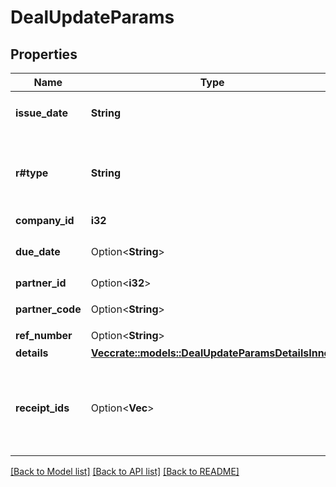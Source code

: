 # DealUpdateParams

## Properties

Name | Type | Description | Notes
------------ | ------------- | ------------- | -------------
**issue_date** | **String** | 発生日 (yyyy-mm-dd) | 
**r#type** | **String** | 収支区分 (収入: income, 支出: expense) | 
**company_id** | **i32** | 事業所ID | 
**due_date** | Option<**String**> | 支払期日(yyyy-mm-dd) | [optional]
**partner_id** | Option<**i32**> | 取引先ID | [optional]
**partner_code** | Option<**String**> | 取引先コード | [optional]
**ref_number** | Option<**String**> | 管理番号 | [optional]
**details** | [**Vec<crate::models::DealUpdateParamsDetailsInner>**](dealUpdateParams_details_inner.md) |  | 
**receipt_ids** | Option<**Vec<i32>**> | 証憑ファイルID（ファイルボックスのファイルID）（配列） | [optional]

[[Back to Model list]](../README.md#documentation-for-models) [[Back to API list]](../README.md#documentation-for-api-endpoints) [[Back to README]](../README.md)


